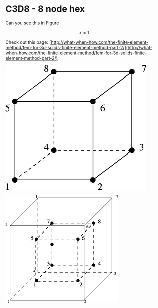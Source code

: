 # C3D8 - 8 node hex

Can you see this in Figure 

$$
x=1 \tag{1} \label{equ:test}
$$

Check out this page: [http://what-when-how.com/the-finite-element-method/fem-for-3d-solids-finite-element-method-part-2/](http://what-when-how.com/the-finite-element-method/fem-for-3d-solids-finite-element-method-part-2/)

![8 node hex](../.gitbook/assets/img208.png)

![Gauss locations for 8 node hex.](../.gitbook/assets/img209.png)

